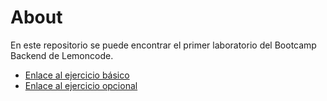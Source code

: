 # About

En este repositorio se puede encontrar el primer laboratorio del Bootcamp Backend de Lemoncode.

- [Enlace al ejercicio básico](./00_Basico/ModeladoBásico.md)
- [Enlace al ejercicio opcional](./01_Opcional//ModeladoOpcional.md)